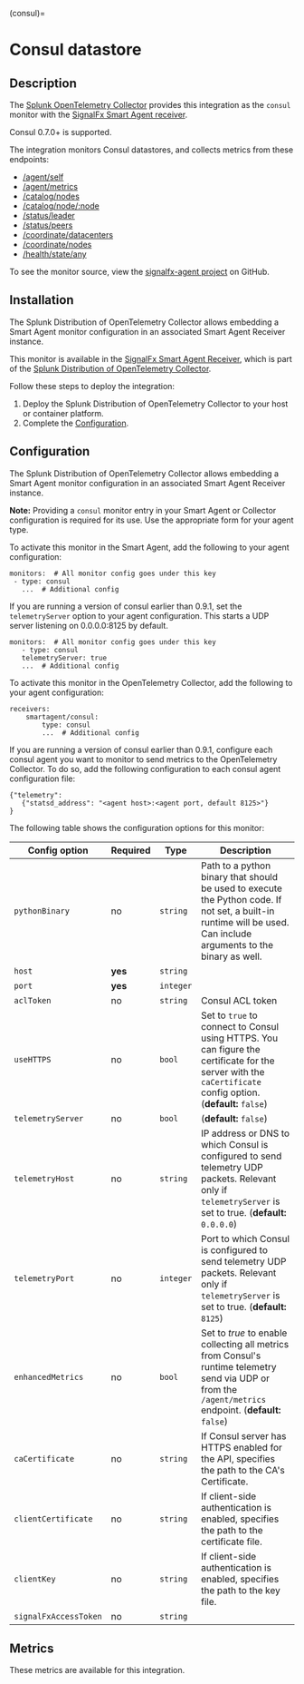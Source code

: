 (consul)=

# Consul datastore

<meta name="description" content="Documentation for the consul monitor">

## Description

The [Splunk OpenTelemetry Collector](https://github.com/signalfx/splunk-otel-collector) provides this integration as the `consul` monitor with the [SignalFx Smart Agent receiver](https://github.com/signalfx/splunk-otel-collector/tree/main/internal/receiver/smartagentreceiver). 

Consul 0.7.0+ is supported.

The integration monitors Consul datastores, and collects metrics from these endpoints:

- [/agent/self](https://www.consul.io/api/agent.html#read-configuration)
- [/agent/metrics](https://www.consul.io/api/agent.html#view-metrics)
- [/catalog/nodes](https://www.consul.io/api/catalog.html#list-nodes)
- [/catalog/node/:node](https://www.consul.io/api/catalog.html#list-services-for-node)
- [/status/leader](https://www.consul.io/api/status.html#get-raft-leader)
- [/status/peers](https://www.consul.io/api/status.html#list-raft-peers)
- [/coordinate/datacenters](https://www.consul.io/api/coordinate.html#read-wan-coordinates)
- [/coordinate/nodes](https://www.consul.io/api/coordinate#read-lan-coordinates-for-all-nodes)
- [/health/state/any](https://www.consul.io/api/health.html#list-checks-in-state)

To see the monitor source, view the [signalfx-agent project](https://github.com/signalfx/signalfx-agent/tree/main/pkg/monitors/collectd/consul) on GitHub.

## Installation

The Splunk Distribution of OpenTelemetry Collector allows embedding a Smart Agent monitor configuration in an associated Smart Agent Receiver instance.

This monitor is available in the [SignalFx Smart Agent Receiver](https://github.com/signalfx/splunk-otel-collector/tree/main/internal/receiver/smartagentreceiver), which is part of the [Splunk Distribution of OpenTelemetry Collector](https://github.com/signalfx/splunk-otel-collector).

Follow these steps to deploy the integration:

1. Deploy the Splunk Distribution of OpenTelemetry Collector to your host or container platform.
2. Complete the [Configuration](#splunk-opentelemetry-collector-configuration).

## Configuration

The Splunk Distribution of OpenTelemetry Collector allows embedding a Smart Agent monitor configuration in an associated Smart Agent Receiver instance.

**Note:** Providing a `consul` monitor entry in your Smart Agent or Collector configuration is required for its use. Use the appropriate form for your agent type.

To activate this monitor in the Smart Agent, add the following to your agent configuration:

```
monitors:  # All monitor config goes under this key
 - type: consul
   ...  # Additional config
```

If you are running a version of consul earlier than 0.9.1, set the `telemetryServer` option to your agent configuration. This starts a UDP server listening on 0.0.0.0:8125 by default.

```
monitors:  # All monitor config goes under this key
   - type: consul
   telemetryServer: true
   ...  # Additional config
```

To activate this monitor in the OpenTelemetry Collector, add the following to your agent configuration:

```
receivers:
    smartagent/consul:
        type: consul
        ...  # Additional config
```

If you are running a version of consul earlier than 0.9.1, configure each consul agent you want to monitor to send metrics to the OpenTelemetry Collector. To do so, add the following configuration to each consul agent configuration file:

```
{"telemetry":
   {"statsd_address": "<agent host>:<agent port, default 8125>"}
}
```


The following table shows the configuration options for this monitor:

| Config option | Required | Type | Description |
| --- | --- | --- | --- |
| `pythonBinary` | no | `string` | Path to a python binary that should be used to execute the Python code. If not set, a built-in runtime will be used.  Can include arguments to the binary as well. |
| `host` | **yes** | `string` |  |
| `port` | **yes** | `integer` |  |
| `aclToken` | no | `string` | Consul ACL token |
| `useHTTPS` | no | `bool` | Set to `true` to connect to Consul using HTTPS.  You can figure the certificate for the server with the `caCertificate` config option. (**default:** `false`) |
| `telemetryServer` | no | `bool` |  (**default:** `false`) |
| `telemetryHost` | no | `string` | IP address or DNS to which Consul is configured to send telemetry UDP packets. Relevant only if `telemetryServer` is set to true. (**default:** `0.0.0.0`) |
| `telemetryPort` | no | `integer` | Port to which Consul is configured to send telemetry UDP packets. Relevant only if `telemetryServer` is set to true. (**default:** `8125`) |
| `enhancedMetrics` | no | `bool` | Set to *true* to enable collecting all metrics from Consul's runtime telemetry send via UDP or from the `/agent/metrics` endpoint. (**default:** `false`) |
| `caCertificate` | no | `string` | If Consul server has HTTPS enabled for the API, specifies the path to the CA's Certificate. |
| `clientCertificate` | no | `string` | If client-side authentication is enabled, specifies the path to the certificate file. |
| `clientKey` | no | `string` | If client-side authentication is enabled, specifies the path to the key file. |
| `signalFxAccessToken` | no | `string` |  |

## Metrics

These metrics are available for this integration.

<div class="metrics-table" type="consul"  include="markdown"></div>
